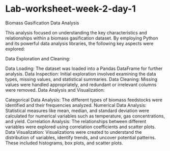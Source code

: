 # Lab-worksheet-week-2-day-1
Biomass Gasification Data Analysis

This analysis focused on understanding the key characteristics and relationships within a biomass gasification dataset. By employing Python and its powerful data analysis libraries, the following key aspects were explored:

Data Exploration and Cleaning:

Data Loading: The dataset was loaded into a Pandas DataFrame for further analysis.
Data Inspection: Initial exploration involved examining the data types, missing values, and statistical summaries.
Data Cleaning: Missing values were handled appropriately, and redundant or irrelevant columns were removed.
Data Analysis and Visualization:

Categorical Data Analysis: The different types of biomass feedstocks were identified and their frequencies analyzed.
Numerical Data Analysis: Statistical measures like mean, median, and standard deviation were calculated for numerical variables such as temperature, gas concentrations, and yield.
Correlation Analysis: The relationships between different variables were explored using correlation coefficients and scatter plots.
Data Visualization: Visualizations were created to understand the distribution of variables, identify trends, and uncover potential patterns. These included histograms, box plots, and scatter plots.

